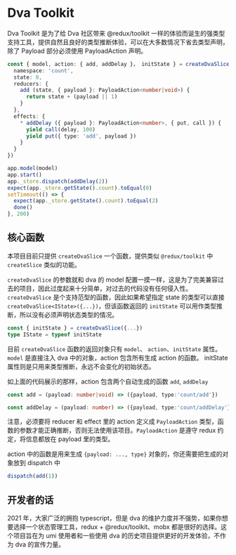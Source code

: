 # Dva Toolkit

Dva Toolkit 是为了给 Dva 社区带来 @redux/toolkit 一样的体验而诞生的强类型支持工具，提供自然且良好的类型推断体验，可以在大多数情况下省去类型声明，除了 Payload 部分必须使用 PayloadAction 声明。

```typescript
const { model, action: { add, addDelay }， initState } = createDvaSlice({
  namespace: 'count',
  state: 0,
  reducers: {
    add (state, { payload }: PayloadAction<number|void>) {
      return state + (payload || 1)
    }
  },
  effects: {
    * addDelay ({ payload }: PayloadAction<number>, { put, call }) {
      yield call(delay, 100)
      yield put({ type: 'add', payload })
    }
  }
})

app.model(model)
app.start()
app._store.dispatch(addDelay(2))
expect(app._store.getState().count).toEqual(0)
setTimeout(() => {
  expect(app._store.getState().count).toEqual(2)
  done()
}, 200)
```

## 核心函数

本项目目前只提供 `createDvaSlice` 一个函数，提供类似 `@redux/toolkit` 中 `createSlice` 类似的功能。

`createDvaSlice` 的参数就和 dva 的 model 配置一摸一样，这是为了完美兼容过去的项目，因此过度起来十分简单，对过去的代码没有任何侵入性。`createDvaSlice` 是个支持范型的函数，因此如果希望指定 state 的类型可以直接 `createDvaSlice<IState>({...})`，但该函数返回的 `initState` 可以用作类型推断，所以没有必须声明状态类型的情况。

```typescript
const { initState } = createDvaSlice({...})
type IState = typeof initState
```

目前 `createDvaSlice` 函数的返回对象只有 `model`、 `action`、`initState` 属性。`model` 是直接注入 dva 中的对象，action 包含所有生成 action 的函数。 initState 属性则是只用来类型推断，永远不会变化的初始状态。

如上面的代码展示的那样，action 包含两个自动生成的函数 `add`, `addDelay`

```typescript
const add = (payload: number|void) => ({payload, type:'count/add'})

const addDelay = (payload: number) => ({payload, type:'count/addDelay'})
```

注意，必须要将 reducer 和 effect 里的 action 定义成 `PayloadAction` 类型，函数的参数才能正确推断，否则无法使用该项目。`PayloadAction` 是遵守 redux 约定，将信息都放在 payload 里的类型。

action 中的函数是用来生成 `{payload: ..., type}` 对象的，你还需要把生成的对象放到 dispatch 中

```typescript
dispatch(add(1))
```

## 开发者的话

2021 年，大家广泛的拥抱 typescript，但是 dva 的维护力度并不强势，如果你想要选择一个状态管理工具，redux + @redux/toolkit、mobx 都是很好的选择。这个项目旨在为 umi 使用者和一些使用 dva 的历史项目提供更好的开发体验，不作为 dva 的宣传力量。